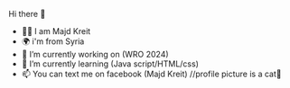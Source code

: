 Hi there 👋

- 👦🏽 I am Majd Kreit
- 🌍 i'm from Syria
- 🔭 I’m currently working on (WRO 2024)
- 🌱 I’m currently learning (Java script/HTML/css)
- 📫 You can text me on facebook (Majd Kreit)    //profile picture is a cat🙂
